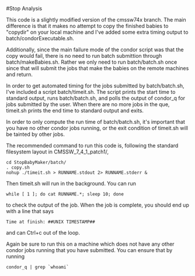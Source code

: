 #Stop Analysis

This code is a slightly modified version of the cmssw74x branch. The main difference is that it makes no attempt to copy the finished babies to "copydir" on your local machine and I've added some extra timing output to batch/condorExecutable.sh. 

Additionally, since the main failure mode of the condor script was that the copy would fail, there is no need to run batch submittion through batch/makeBabies.sh. Rather we only need to run batch/batch.sh once since that will submit the jobs that make the babies on the remote machines and return. 

In order to get automated timing for the jobs submitted by batch/batch.sh, I've included a script batch/timeit.sh. The script prints the start time to standard output, runs batch/batch.sh, and polls the output of condor_q for jobs submitted by the user. When there are no more jobs in the que, timeit.sh prints the end time to standard output and exits. 

In order to only compute the run time of batch/batch.sh, it's important that you have no other condor jobs running, or the exit condition of timeit.sh will be tainted by other jobs.

The recommended command to run this code is, following the standard filesystem layout in CMSSW_7_4_1_patch1/, 

```
cd StopBabyMaker/batch/
. copy.sh
nohup ./timeit.sh > RUNNAME.stdout 2> RUNNAME.stderr &
```

Then timeit.sh will run in the background. You can run 

```
while [ 1 ]; do cat RUNNAME.*; sleep 10; done
```

to check the output of the job. When the job is complete, you should end up with a line that says 

```
Time at finish: ##UNIX TIMESTAMP##
```

and can Ctrl+c out of the loop.
 
Again be sure to run this on a machine which does not have any other condor jobs running that you have submitted. You can ensure that by running 

```
condor_q | grep `whoami`
```
